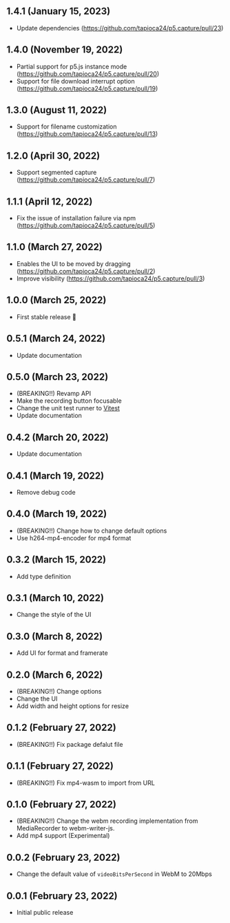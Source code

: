 ## 1.4.1 (January 15, 2023)

- Update dependencies (https://github.com/tapioca24/p5.capture/pull/23)

## 1.4.0 (November 19, 2022)

- Partial support for p5.js instance mode (https://github.com/tapioca24/p5.capture/pull/20)
- Support for file download interrupt option (https://github.com/tapioca24/p5.capture/pull/19)

## 1.3.0 (August 11, 2022)

- Support for filename customization (https://github.com/tapioca24/p5.capture/pull/13)

## 1.2.0 (April 30, 2022)

- Support segmented capture (https://github.com/tapioca24/p5.capture/pull/7)

## 1.1.1 (April 12, 2022)

- Fix the issue of installation failure via npm (https://github.com/tapioca24/p5.capture/pull/5)

## 1.1.0 (March 27, 2022)

- Enables the UI to be moved by dragging (https://github.com/tapioca24/p5.capture/pull/2)
- Improve visibility (https://github.com/tapioca24/p5.capture/pull/3)

## 1.0.0 (March 25, 2022)

- First stable release 🎉

## 0.5.1 (March 24, 2022)

- Update documentation

## 0.5.0 (March 23, 2022)

- (BREAKING!!) Revamp API
- Make the recording button focusable
- Change the unit test runner to [Vitest](https://vitest.dev/)
- Update documentation

## 0.4.2 (March 20, 2022)

- Update documentation

## 0.4.1 (March 19, 2022)

- Remove debug code

## 0.4.0 (March 19, 2022)

- (BREAKING!!) Change how to change default options
- Use h264-mp4-encoder for mp4 format

## 0.3.2 (March 15, 2022)

- Add type definition

## 0.3.1 (March 10, 2022)

- Change the style of the UI

## 0.3.0 (March 8, 2022)

- Add UI for format and framerate

## 0.2.0 (March 6, 2022)

- (BREAKING!!) Change options
- Change the UI
- Add width and height options for resize

## 0.1.2 (February 27, 2022)

- (BREAKING!!) Fix package defalut file

## 0.1.1 (February 27, 2022)

- (BREAKING!!) Fix mp4-wasm to import from URL

## 0.1.0 (February 27, 2022)

- (BREAKING!!) Change the webm recording implementation from MediaRecorder to webm-writer-js.
- Add mp4 support (Experimental)

## 0.0.2 (February 23, 2022)

- Change the default value of `videoBitsPerSecond` in WebM to 20Mbps

## 0.0.1 (February 23, 2022)

- Initial public release
